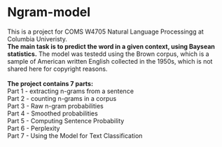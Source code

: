 # Ngram-model

This is a project for COMS W4705 Natural Language Processingg at Columbia Univeristy. <br />
**The main task is to predict the word in a given context, using Baysean statistics.** The model was testedd using the Brown corpus, which is a sample of American written English collected in the 1950s, which is not shared here for copyright reasons. <br />
<br />
**The project contains 7 parts:** <br />
Part 1 - extracting n-grams from a sentence <br />
Part 2 - counting n-grams in a corpus <br />
Part 3 - Raw n-gram probabilities <br />
Part 4 - Smoothed probabilities <br />
Part 5 - Computing Sentence Probability <br />
Part 6 - Perplexity <br />
Part 7 - Using the Model for Text Classification <br />
